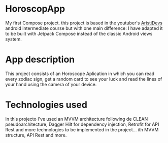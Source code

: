 # HoroscopApp
My first Compose project. this project is based in the youtuber's [AristiDevs](https://www.youtube.com/@AristiDevs) android intermediate course but with one main difference: I have adapted it to be built with Jetpack Compose instead of the classic Android views system.
# App description
This project consists of an Horoscope Aplication in which you can read every zodiac sign, get a random card to see your luck and read the lines of your hand using the camera of your device.
# Technologies used
In this projecto I've used an MVVM architecture following de CLEAN pseudoarchitecture, Dagger Hilt for dependency injection, Retrofit for API Rest and more technologies to be implemented in the project...
ith MVVM structure, API Rest and more.
